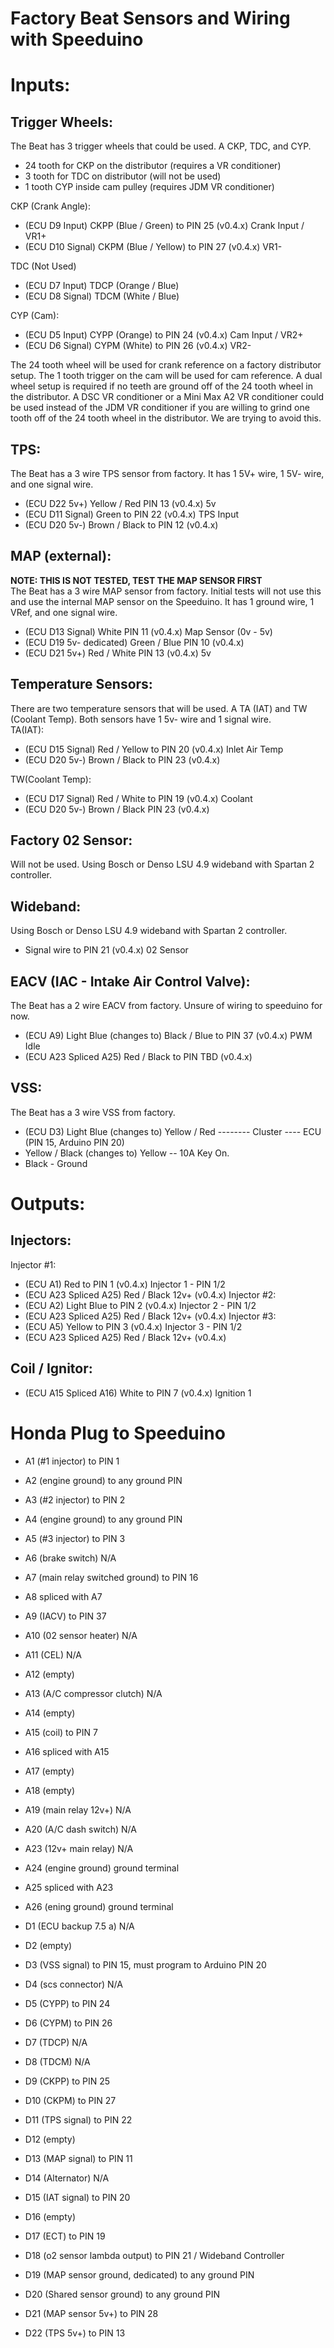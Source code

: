 # Factory Beat Sensors and Wiring with Speeduino

# Inputs:

## Trigger Wheels:
The Beat has 3 trigger wheels that could be used. A CKP, TDC, and CYP.
- 24 tooth for CKP on the distributor (requires a VR conditioner)
- 3 tooth for TDC on distributor (will not be used)
- 1 tooth CYP inside cam pulley (requires JDM VR conditioner)

CKP (Crank Angle):
- (ECU D9 Input) CKPP (Blue / Green) to PIN 25 (v0.4.x) Crank Input / VR1+
- (ECU D10 Signal) CKPM (Blue / Yellow) to PIN 27 (v0.4.x) VR1-

TDC (Not Used)
- (ECU D7 Input) TDCP (Orange / Blue)
- (ECU D8 Signal) TDCM (White / Blue)

CYP (Cam):
- (ECU D5 Input) CYPP (Orange) to PIN 24 (v0.4.x) Cam Input / VR2+
- (ECU D6 Signal) CYPM (White) to PIN 26 (v0.4.x) VR2-

The 24 tooth wheel will be used for crank reference on a factory distributor setup. The 1 tooth trigger on the cam 
will be used for cam reference. A dual wheel setup is required if no teeth are ground off of the 24 tooth wheel in 
the distributor. A DSC VR conditioner or a Mini Max A2 VR conditioner could be used instead of the JDM VR conditioner 
if you are willing to grind one tooth off of the 24 tooth wheel in the distributor. We are trying to avoid this. 

## TPS:
The Beat has a 3 wire TPS sensor from factory. It has 1 5V+ wire, 1 5V- wire, and one signal wire.
- (ECU D22 5v+) Yellow / Red PIN 13 (v0.4.x) 5v
- (ECU D11 Signal) Green to PIN 22 (v0.4.x) TPS Input
- (ECU D20 5v-) Brown / Black to PIN 12 (v0.4.x)

## MAP (external):
**NOTE: THIS IS NOT TESTED, TEST THE MAP SENSOR FIRST**\
The Beat has a 3 wire MAP sensor from factory. Initial tests will not use this and use the internal MAP sensor on the Speeduino. 
It has 1 ground wire, 1 VRef, and one signal wire.
- (ECU D13 Signal) White PIN 11 (v0.4.x) Map Sensor (0v - 5v)
- (ECU D19 5v- dedicated) Green / Blue PIN 10 (v0.4.x) 
- (ECU D21 5v+) Red / White PIN 13 (v0.4.x) 5v 

## Temperature Sensors:
There are two temperature sensors that will be used. A TA (IAT) and TW (Coolant Temp). 
Both sensors have 1 5v- wire and 1 signal wire.\
TA(IAT):
- (ECU D15 Signal) Red / Yellow to PIN 20 (v0.4.x) Inlet Air Temp
- (ECU D20 5v-) Brown / Black to PIN 23 (v0.4.x) 

TW(Coolant Temp):
- (ECU D17 Signal) Red / White to PIN 19 (v0.4.x) Coolant
- (ECU D20 5v-) Brown / Black PIN 23 (v0.4.x)

## Factory 02 Sensor:
Will not be used. Using Bosch or Denso LSU 4.9 wideband with Spartan 2 controller.

## Wideband:
Using Bosch or Denso LSU 4.9 wideband with Spartan 2 controller.
- Signal wire to PIN 21 (v0.4.x) 02 Sensor

## EACV (IAC - Intake Air Control Valve):
The Beat has a 2 wire EACV from factory. Unsure of wiring to speeduino for now. 
- (ECU A9) Light Blue (changes to) Black / Blue to PIN 37 (v0.4.x) PWM Idle
- (ECU A23 Spliced A25) Red / Black to PIN TBD (v0.4.x)

## VSS:
The Beat has a 3 wire VSS from factory.
- (ECU D3) Light Blue (changes to) Yellow / Red -------- Cluster ---- ECU (PIN 15, Arduino PIN 20)
- Yellow / Black (changes to) Yellow -- 10A Key On.
- Black - Ground

# Outputs:

## Injectors:
Injector #1:
- (ECU A1) Red to PIN 1 (v0.4.x) Injector 1 - PIN 1/2
- (ECU A23 Spliced A25) Red / Black 12v+ (v0.4.x) 
Injector #2:
- (ECU A2) Light Blue to PIN 2 (v0.4.x) Injector 2 - PIN 1/2
- (ECU A23 Spliced A25) Red / Black 12v+ (v0.4.x) 
Injector #3:
- (ECU A5) Yellow to PIN 3 (v0.4.x) Injector 3 - PIN 1/2
- (ECU A23 Spliced A25) Red / Black 12v+ (v0.4.x)

## Coil / Ignitor:
- (ECU A15 Spliced A16) White to PIN 7 (v0.4.x) Ignition 1

# Honda Plug to Speeduino
- A1 (#1 injector) to PIN 1
- A2 (engine ground) to any ground PIN
- A3 (#2 injector) to PIN 2
- A4 (engine ground) to any ground PIN
- A5 (#3 injector) to PIN 3
- A6 (brake switch) N/A
- A7 (main relay switched ground) to PIN 16
- A8 spliced with A7
- A9 (IACV) to PIN 37
- A10 (02 sensor heater) N/A
- A11 (CEL) N/A
- A12 (empty)
- A13 (A/C compressor clutch) N/A
- A14 (empty)
- A15 (coil) to PIN 7
- A16 spliced with A15
- A17 (empty)
- A18 (empty)
- A19 (main relay 12v+) N/A
- A20 (A/C dash switch) N/A
- A23 (12v+ main relay) N/A
- A24 (engine ground) ground terminal
- A25 spliced with A23
- A26 (ening ground) ground terminal

- D1 (ECU backup 7.5 a) N/A
- D2 (empty)
- D3 (VSS signal) to PIN 15, must program to Arduino PIN 20
- D4 (scs connector) N/A
- D5 (CYPP) to PIN 24
- D6 (CYPM) to PIN 26
- D7 (TDCP) N/A
- D8 (TDCM) N/A
- D9 (CKPP) to PIN 25
- D10 (CKPM) to PIN 27
- D11 (TPS signal) to PIN 22
- D12 (empty)
- D13 (MAP signal) to PIN 11
- D14 (Alternator) N/A
- D15 (IAT signal) to PIN 20
- D16 (empty)
- D17 (ECT) to PIN 19 
- D18 (o2 sensor lambda output) to PIN 21 / Wideband Controller
- D19 (MAP sensor ground, dedicated) to any ground PIN
- D20 (Shared sensor ground) to any ground PIN
- D21 (MAP sensor 5v+) to PIN 28
- D22 (TPS 5v+) to PIN 13


